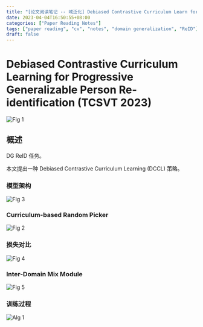 ```yaml
---
title: "[论文阅读笔记 -- 域泛化] Debiased Contrastive Curriculum Learn for Prog GReID (TCSVT 2023)"
date: 2023-04-04T16:50:55+08:00
categories: ["Paper Reading Notes"]
tags: ["paper reading", "cv", "notes", "domain generalization", "ReID"]
draft: false
---
```


# Debiased Contrastive Curriculum Learning for Progressive Generalizable Person Re-identification (TCSVT 2023)

![Fig 1](/images/2023/PRN395/1.png)

## 概述

DG ReID 任务。  

本文提出一种 Debiased Contrastive Curriculum Learning (DCCL) 策略。  

### 模型架构

![Fig 3](/images/2023/PRN395/3.png)

### Curriculum-based Random Picker

![Fig 2](/images/2023/PRN395/2.png)

### 损失对比

![Fig 4](/images/2023/PRN395/4.png)

### Inter-Domain Mix Module

![Fig 5](/images/2023/PRN395/5.png)

### 训练过程

![Alg 1](/images/2023/PRN395/A1.png)
